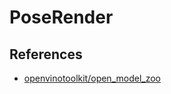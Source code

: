 # PoseRender


## References
- [openvinotoolkit/open_model_zoo](https://github.com/openvinotoolkit/open_model_zoo/blob/master/demos/human_pose_estimation_demo/cpp/main.cpp)
